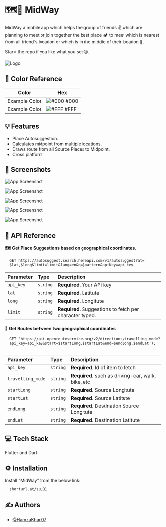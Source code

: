 
# 🗺️📍 MidWay

MidWay a mobile app which helps the group of friends ✌️ which are planning 
to meet or join together the best place 🏕️ to meet which is nearest from all
friend's location or which is in the middle of their location 📍.

Star⭐ the repo if you like what you see😉.




![Logo](https://drive.google.com/uc?id=1Hqth10Xv0edwzackhtBi8IrCUQTwZPGF)

## 🎨 Color Reference

| Color             | Hex                                                                |
| ----------------- | ------------------------------------------------------------------ |
| Example Color | ![#000](https://via.placeholder.com/10/000a192f?text=+) #000 |
| Example Color | ![#FFF](https://via.placeholder.com/10/FFF?text=+) #FFF |

## 💡 Features

- Place Autosuggestion.
- Calculates midpoint from multiple locations.
- Draws route from all Source Places to Midpoint.
- Cross platform


## 📸 Screenshots

![App Screenshot](https://drive.google.com/uc?id=1TOdlZysEPV9dCnmnaeAWjA9emS6Utnsi)

![App Screenshot](https://drive.google.com/uc?id=1TdbKt3jsnl8iiBFLjVjd60xqTO9FzRS7)

![App Screenshot](https://drive.google.com/uc?id=18e-_HAo-4n4GtMLIsCmWGxO-xB9W8-2I)

![App Screenshot](https://drive.google.com/uc?id=1pirUxVQ7-FEbsb7Ci4AqlOOnpKQlPj-X)

![App Screenshot](https://drive.google.com/uc?id=1ZNLAlqv4xjnGqlJ74Qtr2N-z6QlT3gMY)

## 📡 API Reference

#### 🗺️ Get Place Suggestions based on geographical coordinates.

```http
  GET https://autosuggest.search.hereapi.com/v1/autosuggest?at=
  $lat,$long&limit=limit&lang=en&q=$pattern&apiKey=api_key
```

| Parameter | Type     | Description                |
| :-------- | :------- | :------------------------- |
| `api_key` | `string` | **Required**. Your API key |
| `lat` | `string` | **Required**. Latitute |
| `long` | `string` | **Required**. Longitute |
| `limit` | `string` | **Required**. Suggestions to fetch per character typed.|

#### 📍 Get Routes between two geographical coordinates

```http
  GET 'https://api.openrouteservice.org/v2/directions/travelling_mode?
  api_key=api_key&start=$startLong,$startLat&end=$endLong,$endLat');
      
```

| Parameter | Type     | Description                       |
| :-------- | :------- | :-------------------------------- |
| `api_key`      | `string` | **Required**. Id of item to fetch |
| `travelling_mode`      | `string` | **Required**. such as driving-car, walk, bike, etc |
| `startLong`      | `string` | **Required**. Source Longitute |
| `startLat`      | `string` | **Required**. Source Latitute |
| `endLong`      | `string` | **Required**. Destination Source Longitute |
| `endLat`      | `string` | **Required**. Destination Latitute |


## 💻 Tech Stack

Flutter and Dart



## ⚙️ Installation

Install "MidWay" from the below link:

```web
  shorturl.at/suLQ1
```
    
## ✍️ Authors

- [@HamzaKhan07](https://www.github.com/hamzakhan48208)

